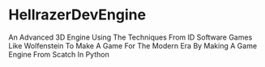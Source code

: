 # HellrazerDevEngine
An Advanced 3D Engine Using The Techniques From ID Software Games Like Wolfenstein To Make A Game For The Modern Era By Making A Game Engine From Scatch In Python